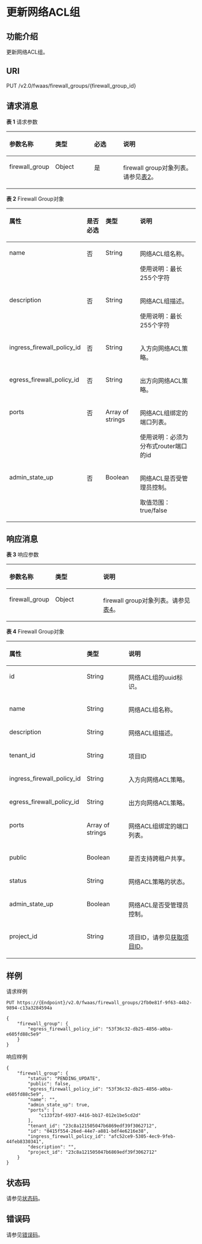 # 更新网络ACL组<a name="vpc_firewall_0016"></a>

## 功能介绍<a name="section61945363132813"></a>

更新网络ACL组。

## URI<a name="section27354345132813"></a>

PUT /v2.0/fwaas/firewall\_groups/\{firewall\_group\_id\}

## 请求消息<a name="section27893714132813"></a>

**表 1**  请求参数

<a name="table28101199132813"></a>
<table><thead align="left"><tr id="row55825911132813"><th class="cellrowborder" valign="top" width="19.388061193880613%" id="mcps1.2.5.1.1"><p id="p10707943132813"><a name="p10707943132813"></a><a name="p10707943132813"></a>参数名称</p>
</th>
<th class="cellrowborder" valign="top" width="21.42785721427857%" id="mcps1.2.5.1.2"><p id="p28975582132813"><a name="p28975582132813"></a><a name="p28975582132813"></a>类型</p>
</th>
<th class="cellrowborder" valign="top" width="16.328367163283673%" id="mcps1.2.5.1.3"><p id="p18050301132813"><a name="p18050301132813"></a><a name="p18050301132813"></a>必选</p>
</th>
<th class="cellrowborder" valign="top" width="42.85571442855714%" id="mcps1.2.5.1.4"><p id="p32456290132813"><a name="p32456290132813"></a><a name="p32456290132813"></a>说明</p>
</th>
</tr>
</thead>
<tbody><tr id="row37137198132813"><td class="cellrowborder" valign="top" width="19.388061193880613%" headers="mcps1.2.5.1.1 "><p id="p13657217132813"><a name="p13657217132813"></a><a name="p13657217132813"></a>firewall_group</p>
</td>
<td class="cellrowborder" valign="top" width="21.42785721427857%" headers="mcps1.2.5.1.2 "><p id="p40187772132813"><a name="p40187772132813"></a><a name="p40187772132813"></a>Object</p>
</td>
<td class="cellrowborder" valign="top" width="16.328367163283673%" headers="mcps1.2.5.1.3 "><p id="p43289917132813"><a name="p43289917132813"></a><a name="p43289917132813"></a>是</p>
</td>
<td class="cellrowborder" valign="top" width="42.85571442855714%" headers="mcps1.2.5.1.4 "><p id="p5159094411463"><a name="p5159094411463"></a><a name="p5159094411463"></a>firewall group对象列表。请参见<a href="#table1368812022812">表2</a>。</p>
</td>
</tr>
</tbody>
</table>

**表 2**  Firewall Group对象

<a name="table1368812022812"></a>
<table><thead align="left"><tr id="row136881720192815"><th class="cellrowborder" valign="top" width="27.73722627737226%" id="mcps1.2.5.1.1"><p id="p2688620132811"><a name="p2688620132811"></a><a name="p2688620132811"></a>属性</p>
</th>
<th class="cellrowborder" valign="top" width="12.428757124287571%" id="mcps1.2.5.1.2"><p id="p7386171235314"><a name="p7386171235314"></a><a name="p7386171235314"></a>是否必选</p>
</th>
<th class="cellrowborder" valign="top" width="19.948005199480054%" id="mcps1.2.5.1.3"><p id="p15688220162819"><a name="p15688220162819"></a><a name="p15688220162819"></a>类型</p>
</th>
<th class="cellrowborder" valign="top" width="39.88601139886011%" id="mcps1.2.5.1.4"><p id="p8688172010288"><a name="p8688172010288"></a><a name="p8688172010288"></a>说明</p>
</th>
</tr>
</thead>
<tbody><tr id="row26891020122819"><td class="cellrowborder" valign="top" width="27.73722627737226%" headers="mcps1.2.5.1.1 "><p id="p3689520102819"><a name="p3689520102819"></a><a name="p3689520102819"></a>name</p>
</td>
<td class="cellrowborder" valign="top" width="12.428757124287571%" headers="mcps1.2.5.1.2 "><p id="p838616129535"><a name="p838616129535"></a><a name="p838616129535"></a>否</p>
</td>
<td class="cellrowborder" valign="top" width="19.948005199480054%" headers="mcps1.2.5.1.3 "><p id="p166891720192810"><a name="p166891720192810"></a><a name="p166891720192810"></a>String</p>
</td>
<td class="cellrowborder" valign="top" width="39.88601139886011%" headers="mcps1.2.5.1.4 "><p id="p56891120112816"><a name="p56891120112816"></a><a name="p56891120112816"></a>网络ACL组名称。</p>
<p id="p3706202115111"><a name="p3706202115111"></a><a name="p3706202115111"></a>使用说明：最长255个字符</p>
</td>
</tr>
<tr id="row568972062810"><td class="cellrowborder" valign="top" width="27.73722627737226%" headers="mcps1.2.5.1.1 "><p id="p1768917204281"><a name="p1768917204281"></a><a name="p1768917204281"></a>description</p>
</td>
<td class="cellrowborder" valign="top" width="12.428757124287571%" headers="mcps1.2.5.1.2 "><p id="p738618127533"><a name="p738618127533"></a><a name="p738618127533"></a>否</p>
</td>
<td class="cellrowborder" valign="top" width="19.948005199480054%" headers="mcps1.2.5.1.3 "><p id="p1368912072817"><a name="p1368912072817"></a><a name="p1368912072817"></a>String</p>
</td>
<td class="cellrowborder" valign="top" width="39.88601139886011%" headers="mcps1.2.5.1.4 "><p id="p1669114206286"><a name="p1669114206286"></a><a name="p1669114206286"></a>网络ACL组描述。</p>
<p id="p131697242517"><a name="p131697242517"></a><a name="p131697242517"></a>使用说明：最长255个字符</p>
</td>
</tr>
<tr id="row20691132052816"><td class="cellrowborder" valign="top" width="27.73722627737226%" headers="mcps1.2.5.1.1 "><p id="p86911120202818"><a name="p86911120202818"></a><a name="p86911120202818"></a>ingress_firewall_policy_id</p>
</td>
<td class="cellrowborder" valign="top" width="12.428757124287571%" headers="mcps1.2.5.1.2 "><p id="p11386171215311"><a name="p11386171215311"></a><a name="p11386171215311"></a>否</p>
</td>
<td class="cellrowborder" valign="top" width="19.948005199480054%" headers="mcps1.2.5.1.3 "><p id="p769112032811"><a name="p769112032811"></a><a name="p769112032811"></a>String</p>
</td>
<td class="cellrowborder" valign="top" width="39.88601139886011%" headers="mcps1.2.5.1.4 "><p id="p669112205283"><a name="p669112205283"></a><a name="p669112205283"></a>入方向网络ACL策略。</p>
</td>
</tr>
<tr id="row1169132062820"><td class="cellrowborder" valign="top" width="27.73722627737226%" headers="mcps1.2.5.1.1 "><p id="p156911820172819"><a name="p156911820172819"></a><a name="p156911820172819"></a>egress_firewall_policy_id</p>
</td>
<td class="cellrowborder" valign="top" width="12.428757124287571%" headers="mcps1.2.5.1.2 "><p id="p9386712155316"><a name="p9386712155316"></a><a name="p9386712155316"></a>否</p>
</td>
<td class="cellrowborder" valign="top" width="19.948005199480054%" headers="mcps1.2.5.1.3 "><p id="p5691192062810"><a name="p5691192062810"></a><a name="p5691192062810"></a>String</p>
</td>
<td class="cellrowborder" valign="top" width="39.88601139886011%" headers="mcps1.2.5.1.4 "><p id="p1769102016284"><a name="p1769102016284"></a><a name="p1769102016284"></a>出方向网络ACL策略。</p>
</td>
</tr>
<tr id="row176921220182811"><td class="cellrowborder" valign="top" width="27.73722627737226%" headers="mcps1.2.5.1.1 "><p id="p869212018285"><a name="p869212018285"></a><a name="p869212018285"></a>ports</p>
</td>
<td class="cellrowborder" valign="top" width="12.428757124287571%" headers="mcps1.2.5.1.2 "><p id="p138610126537"><a name="p138610126537"></a><a name="p138610126537"></a>否</p>
</td>
<td class="cellrowborder" valign="top" width="19.948005199480054%" headers="mcps1.2.5.1.3 "><p id="p5515105824112"><a name="p5515105824112"></a><a name="p5515105824112"></a>Array of strings</p>
</td>
<td class="cellrowborder" valign="top" width="39.88601139886011%" headers="mcps1.2.5.1.4 "><p id="p669242018288"><a name="p669242018288"></a><a name="p669242018288"></a>网络ACL组绑定的端口列表。</p>
<p id="p10668102685116"><a name="p10668102685116"></a><a name="p10668102685116"></a>使用说明：必须为分布式router端口的id</p>
</td>
</tr>
<tr id="row7693182092815"><td class="cellrowborder" valign="top" width="27.73722627737226%" headers="mcps1.2.5.1.1 "><p id="p19693620122810"><a name="p19693620122810"></a><a name="p19693620122810"></a>admin_state_up</p>
</td>
<td class="cellrowborder" valign="top" width="12.428757124287571%" headers="mcps1.2.5.1.2 "><p id="p123861112155311"><a name="p123861112155311"></a><a name="p123861112155311"></a>否</p>
</td>
<td class="cellrowborder" valign="top" width="19.948005199480054%" headers="mcps1.2.5.1.3 "><p id="p669362014284"><a name="p669362014284"></a><a name="p669362014284"></a>Boolean</p>
</td>
<td class="cellrowborder" valign="top" width="39.88601139886011%" headers="mcps1.2.5.1.4 "><p id="p1269311209285"><a name="p1269311209285"></a><a name="p1269311209285"></a>网络ACL是否受管理员控制。</p>
<p id="p76011638135114"><a name="p76011638135114"></a><a name="p76011638135114"></a>取值范围：true/false</p>
</td>
</tr>
</tbody>
</table>

## 响应消息<a name="section39612821132813"></a>

**表 3**  响应参数

<a name="table16604779132813"></a>
<table><thead align="left"><tr id="row54692786132813"><th class="cellrowborder" valign="top" width="23.169999999999998%" id="mcps1.2.4.1.1"><p id="p37352036132813"><a name="p37352036132813"></a><a name="p37352036132813"></a>参数名称</p>
</th>
<th class="cellrowborder" valign="top" width="25.61%" id="mcps1.2.4.1.2"><p id="p5454829132813"><a name="p5454829132813"></a><a name="p5454829132813"></a>类型</p>
</th>
<th class="cellrowborder" valign="top" width="51.22%" id="mcps1.2.4.1.3"><p id="p31055875132813"><a name="p31055875132813"></a><a name="p31055875132813"></a>说明</p>
</th>
</tr>
</thead>
<tbody><tr id="row6198481132813"><td class="cellrowborder" valign="top" width="23.169999999999998%" headers="mcps1.2.4.1.1 "><p id="p27058422132813"><a name="p27058422132813"></a><a name="p27058422132813"></a>firewall_group</p>
</td>
<td class="cellrowborder" valign="top" width="25.61%" headers="mcps1.2.4.1.2 "><p id="p32561041132813"><a name="p32561041132813"></a><a name="p32561041132813"></a>Object</p>
</td>
<td class="cellrowborder" valign="top" width="51.22%" headers="mcps1.2.4.1.3 "><p id="p2612398132813"><a name="p2612398132813"></a><a name="p2612398132813"></a>firewall group对象列表。请参见<a href="#table31629250121127">表4</a>。</p>
</td>
</tr>
</tbody>
</table>

**表 4**  Firewall Group对象

<a name="table31629250121127"></a>
<table><thead align="left"><tr id="row45711693121127"><th class="cellrowborder" valign="top" width="23.44%" id="mcps1.2.4.1.1"><p id="p46819705121127"><a name="p46819705121127"></a><a name="p46819705121127"></a>属性</p>
</th>
<th class="cellrowborder" valign="top" width="25.55%" id="mcps1.2.4.1.2"><p id="p35064605121127"><a name="p35064605121127"></a><a name="p35064605121127"></a>类型</p>
</th>
<th class="cellrowborder" valign="top" width="51.01%" id="mcps1.2.4.1.3"><p id="p11952850121127"><a name="p11952850121127"></a><a name="p11952850121127"></a>说明</p>
</th>
</tr>
</thead>
<tbody><tr id="row20395689121127"><td class="cellrowborder" valign="top" width="23.44%" headers="mcps1.2.4.1.1 "><p id="p50168503121127"><a name="p50168503121127"></a><a name="p50168503121127"></a>id</p>
</td>
<td class="cellrowborder" valign="top" width="25.55%" headers="mcps1.2.4.1.2 "><p id="p47513116121127"><a name="p47513116121127"></a><a name="p47513116121127"></a>String</p>
</td>
<td class="cellrowborder" valign="top" width="51.01%" headers="mcps1.2.4.1.3 "><p id="p62072725121127"><a name="p62072725121127"></a><a name="p62072725121127"></a>网络ACL组的uuid标识。</p>
</td>
</tr>
<tr id="row34896104121127"><td class="cellrowborder" valign="top" width="23.44%" headers="mcps1.2.4.1.1 "><p id="p52608071121127"><a name="p52608071121127"></a><a name="p52608071121127"></a>name</p>
</td>
<td class="cellrowborder" valign="top" width="25.55%" headers="mcps1.2.4.1.2 "><p id="p59846605121127"><a name="p59846605121127"></a><a name="p59846605121127"></a>String</p>
</td>
<td class="cellrowborder" valign="top" width="51.01%" headers="mcps1.2.4.1.3 "><p id="p28604909121127"><a name="p28604909121127"></a><a name="p28604909121127"></a>网络ACL组名称。</p>
</td>
</tr>
<tr id="row11129246121127"><td class="cellrowborder" valign="top" width="23.44%" headers="mcps1.2.4.1.1 "><p id="p39887063121127"><a name="p39887063121127"></a><a name="p39887063121127"></a>description</p>
</td>
<td class="cellrowborder" valign="top" width="25.55%" headers="mcps1.2.4.1.2 "><p id="p28745735121127"><a name="p28745735121127"></a><a name="p28745735121127"></a>String</p>
</td>
<td class="cellrowborder" valign="top" width="51.01%" headers="mcps1.2.4.1.3 "><p id="p35639020121127"><a name="p35639020121127"></a><a name="p35639020121127"></a>网络ACL组描述。</p>
</td>
</tr>
<tr id="row677472121127"><td class="cellrowborder" valign="top" width="23.44%" headers="mcps1.2.4.1.1 "><p id="p60717947121127"><a name="p60717947121127"></a><a name="p60717947121127"></a>tenant_id</p>
</td>
<td class="cellrowborder" valign="top" width="25.55%" headers="mcps1.2.4.1.2 "><p id="p65871708121127"><a name="p65871708121127"></a><a name="p65871708121127"></a>String</p>
</td>
<td class="cellrowborder" valign="top" width="51.01%" headers="mcps1.2.4.1.3 "><p id="p10487112"><a name="p10487112"></a><a name="p10487112"></a>项目ID</p>
</td>
</tr>
<tr id="row38137474121127"><td class="cellrowborder" valign="top" width="23.44%" headers="mcps1.2.4.1.1 "><p id="p35500294121127"><a name="p35500294121127"></a><a name="p35500294121127"></a>ingress_firewall_policy_id</p>
</td>
<td class="cellrowborder" valign="top" width="25.55%" headers="mcps1.2.4.1.2 "><p id="p49995809121127"><a name="p49995809121127"></a><a name="p49995809121127"></a>String</p>
</td>
<td class="cellrowborder" valign="top" width="51.01%" headers="mcps1.2.4.1.3 "><p id="p56499442121127"><a name="p56499442121127"></a><a name="p56499442121127"></a>入方向网络ACL策略。</p>
</td>
</tr>
<tr id="row9094936121127"><td class="cellrowborder" valign="top" width="23.44%" headers="mcps1.2.4.1.1 "><p id="p34911245121127"><a name="p34911245121127"></a><a name="p34911245121127"></a>egress_firewall_policy_id</p>
</td>
<td class="cellrowborder" valign="top" width="25.55%" headers="mcps1.2.4.1.2 "><p id="p44624490121127"><a name="p44624490121127"></a><a name="p44624490121127"></a>String</p>
</td>
<td class="cellrowborder" valign="top" width="51.01%" headers="mcps1.2.4.1.3 "><p id="p37100641121127"><a name="p37100641121127"></a><a name="p37100641121127"></a>出方向网络ACL策略。</p>
</td>
</tr>
<tr id="row31622902121127"><td class="cellrowborder" valign="top" width="23.44%" headers="mcps1.2.4.1.1 "><p id="p65911012121127"><a name="p65911012121127"></a><a name="p65911012121127"></a>ports</p>
</td>
<td class="cellrowborder" valign="top" width="25.55%" headers="mcps1.2.4.1.2 "><p id="p5459978121127"><a name="p5459978121127"></a><a name="p5459978121127"></a>Array of strings</p>
</td>
<td class="cellrowborder" valign="top" width="51.01%" headers="mcps1.2.4.1.3 "><p id="p61002567121127"><a name="p61002567121127"></a><a name="p61002567121127"></a>网络ACL组绑定的端口列表。</p>
</td>
</tr>
<tr id="row48186031121127"><td class="cellrowborder" valign="top" width="23.44%" headers="mcps1.2.4.1.1 "><p id="p33368479121127"><a name="p33368479121127"></a><a name="p33368479121127"></a>public</p>
</td>
<td class="cellrowborder" valign="top" width="25.55%" headers="mcps1.2.4.1.2 "><p id="p7938198121127"><a name="p7938198121127"></a><a name="p7938198121127"></a>Boolean</p>
</td>
<td class="cellrowborder" valign="top" width="51.01%" headers="mcps1.2.4.1.3 "><p id="p56166201121127"><a name="p56166201121127"></a><a name="p56166201121127"></a>是否支持跨租户共享。</p>
</td>
</tr>
<tr id="row60912436121127"><td class="cellrowborder" valign="top" width="23.44%" headers="mcps1.2.4.1.1 "><p id="p66273781121127"><a name="p66273781121127"></a><a name="p66273781121127"></a>status</p>
</td>
<td class="cellrowborder" valign="top" width="25.55%" headers="mcps1.2.4.1.2 "><p id="p7141533121127"><a name="p7141533121127"></a><a name="p7141533121127"></a>String</p>
</td>
<td class="cellrowborder" valign="top" width="51.01%" headers="mcps1.2.4.1.3 "><p id="p6468335121127"><a name="p6468335121127"></a><a name="p6468335121127"></a>网络ACL策略的状态。</p>
</td>
</tr>
<tr id="row59833296121127"><td class="cellrowborder" valign="top" width="23.44%" headers="mcps1.2.4.1.1 "><p id="p44051842121127"><a name="p44051842121127"></a><a name="p44051842121127"></a>admin_state_up</p>
</td>
<td class="cellrowborder" valign="top" width="25.55%" headers="mcps1.2.4.1.2 "><p id="p58587899121127"><a name="p58587899121127"></a><a name="p58587899121127"></a>Boolean</p>
</td>
<td class="cellrowborder" valign="top" width="51.01%" headers="mcps1.2.4.1.3 "><p id="p3428646121127"><a name="p3428646121127"></a><a name="p3428646121127"></a>网络ACL是否受管理员控制。</p>
</td>
</tr>
<tr id="row7228115213486"><td class="cellrowborder" valign="top" width="23.44%" headers="mcps1.2.4.1.1 "><p id="p53071912134918"><a name="p53071912134918"></a><a name="p53071912134918"></a>project_id</p>
</td>
<td class="cellrowborder" valign="top" width="25.55%" headers="mcps1.2.4.1.2 "><p id="p1731011220498"><a name="p1731011220498"></a><a name="p1731011220498"></a>String</p>
</td>
<td class="cellrowborder" valign="top" width="51.01%" headers="mcps1.2.4.1.3 "><p id="p1663719453013"><a name="p1663719453013"></a><a name="p1663719453013"></a>项目ID，请参见<a href="获取项目ID.md">获取项目ID</a>。</p>
</td>
</tr>
</tbody>
</table>

## 样例<a name="section26765578132813"></a>

请求样例

```
PUT https://{Endpoint}/v2.0/fwaas/firewall_groups/2fb0e81f-9f63-44b2-9894-c13a3284594a 

{
    "firewall_group": {
        "egress_firewall_policy_id": "53f36c32-db25-4856-a0ba-e605fd88c5e9"
    }
}
```

响应样例

```
{
    "firewall_group": {
        "status": "PENDING_UPDATE", 
        "public": false, 
        "egress_firewall_policy_id": "53f36c32-db25-4856-a0ba-e605fd88c5e9", 
        "name": "", 
        "admin_state_up": true, 
        "ports": [
            "c133f2bf-6937-4416-bb17-012e1be5cd2d"
        ], 
        "tenant_id": "23c8a121505047b6869edf39f3062712", 
        "id": "0415f554-26ed-44e7-a881-bdf4e6216e38", 
        "ingress_firewall_policy_id": "afc52ce9-5305-4ec9-9feb-44feb8330341", 
        "description": "",
        "project_id": "23c8a121505047b6869edf39f3062712"
    }
}
```

## 状态码<a name="section10470352390"></a>

请参见[状态码](状态码.md)。

## 错误码<a name="section85821649202813"></a>

请参见[错误码](错误码.md)。

